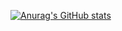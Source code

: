 [![Anurag's GitHub stats](https://github-readme-stats-azure-one-64.vercel.app/api?username=sahilhakimiuoft&theme=dark&show_icons=true&count_private=true)](https://github.com/anuraghazra/github-readme-stats)
